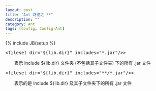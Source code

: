 ```yaml
---
layout: post
title: "Ant 路径之 **"
description: ""
category: Ant
tags: [Config, Config-Ant]
---
```

{% include JB/setup %}

<pre class="prettyprint linenums">
&lt;fileset dir="${lib.dir}" includes="*.jar"/&gt;>  
</pre>

　　表示 include ${lib.dir} 文件夹 (不包括其子文件夹) 下的所有 \.jar 文件  

<pre class="prettyprint linenums">
&lt;fileset dir="${lib.dir}" includes="**/*.jar"/&gt;>  
</pre>

　　表示的是 include ${lib.dir} 及其子文件夹下的所有 \.jar 文件